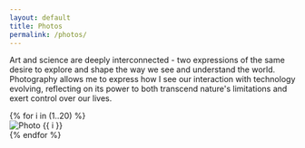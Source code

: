 ```yaml
---
layout: default
title: Photos
permalink: /photos/
---
```


Art and science are deeply interconnected - two expressions of the same desire to explore and shape the way we see and understand the world. Photography allows me to express how I see our interaction with technology evolving, reflecting on its power to both transcend nature's limitations and exert control over our lives.

<div class="photo-grid">
{% for i in (1..20) %}
  <div class="photo-item">
    <img src="{{ site.baseurl }}/Photography/{{ i }}.jpg" alt="Photo {{ i }}">
  </div>
{% endfor %}
</div>

